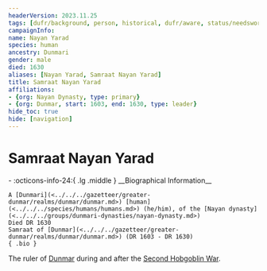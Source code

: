 ```yaml
---
headerVersion: 2023.11.25
tags: [dufr/background, person, historical, dufr/aware, status/needswork/notes, status/unknown]
campaignInfo:
name: Nayan Yarad
species: human
ancestry: Dunmari
gender: male
died: 1630
aliases: [Nayan Yarad, Samraat Nayan Yarad]
title: Samraat Nayan Yarad
affiliations:
- {org: Nayan Dynasty, type: primary}
- {org: Dunmar, start: 1603, end: 1630, type: leader}
hide_toc: true
hide: [navigation]
---
```

# Samraat Nayan Yarad
<div class="grid cards ext-narrow-margin ext-one-column" markdown>
- :octicons-info-24:{ .lg .middle } __Biographical Information__

    A [Dunmari](<../../../gazetteer/greater-dunmar/realms/dunmar/dunmar.md>) [human](<../../../species/humans/humans.md>) (he/him), of the [Nayan dynasty](<../../../groups/dunmari-dynasties/nayan-dynasty.md>)  
    Died DR 1630  
    Samraat of [Dunmar](<../../../gazetteer/greater-dunmar/realms/dunmar/dunmar.md>) (DR 1603 - DR 1630)  
    { .bio }

</div>


The ruler of [Dunmar](<../../../gazetteer/greater-dunmar/realms/dunmar/dunmar.md>) during and after the [Second Hobgoblin War](<../../../events/1600s/second-hobgoblin-war.md>).

